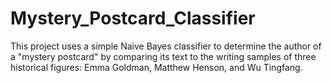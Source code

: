 # Mystery_Postcard_Classifier
This project uses a simple Naive Bayes classifier to determine the author of a "mystery postcard" by comparing its text to the writing samples of three historical figures: Emma Goldman, Matthew Henson, and Wu Tingfang.
